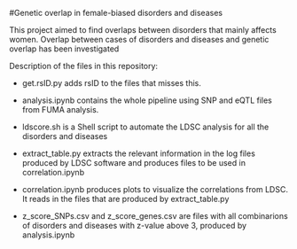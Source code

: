 #Genetic overlap in female-biased disorders and diseases

This project aimed to find overlaps between disorders that mainly affects women.
Overlap between cases of disorders and diseases and genetic overlap has been investigated



Description of the files in this repository:

- get.rsID.py adds rsID to the files that misses this. 

- analysis.ipynb contains the whole pipeline using SNP and eQTL files from FUMA analysis.

- ldscore.sh is a Shell script to automate the LDSC analysis for all the disorders and diseases
  
- extract_table.py extracts the relevant information in the log files produced by LDSC software and produces files to be used in correlation.ipynb
  
- correlation.ipynb produces plots to visualize the correlations from LDSC. It reads in the files that are produced by extract_table.py

- z_score_SNPs.csv and z_score_genes.csv are files with all combinarions of disorders and diseases with z-value above 3, produced by analysis.ipynb
  
